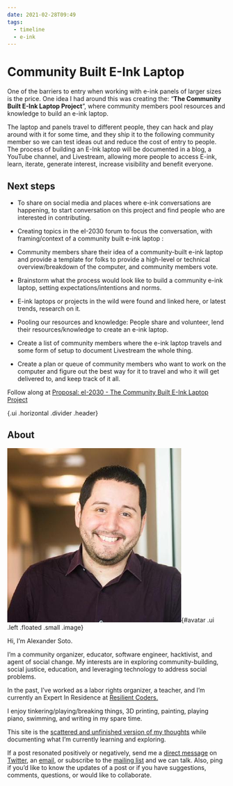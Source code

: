 ```yaml
---
date: 2021-02-28T09:49
tags:
  - timeline
  - e-ink
---
```


# Community Built E-Ink Laptop

One of the barriers to entry when working with e-ink panels of larger sizes is the price. One idea I had around this was creating the: “**The Community Built E-Ink Laptop Project**”, where community members pool resources and knowledge to build an e-ink laptop.

The laptop and panels travel to different people, they can hack and play around with it for some time, and they ship it to the following community member so we can test ideas out and reduce the cost of entry to people. The process of building an E-Ink laptop will be documented in a blog, a YouTube channel, and Livestream, allowing more people to access E-ink, learn, iterate, generate interest, increase visibility and benefit everyone.

## Next steps

- To share on social media and places where e-ink conversations are happening, to start conversation on this project and find people who are interested in contributing.

- Creating topics in the eI-2030 forum to focus the conversation, with framing/context of a community built e-ink laptop :

- Community members share their idea of a community-built e-ink laptop and provide a template for folks to provide a high-level or technical overview/breakdown of the computer, and community members vote.

- Brainstorm what the process would look like to build a community e-ink laptop, setting expectations/intentions and norms.

- E-ink laptops or projects in the wild were found and linked here, or latest trends, research on it.

- Pooling our resources and knowledge: People share and volunteer, lend their resources/knowledge to create an e-ink laptop.

- Create a list of community members where the e-ink laptop travels and some form of setup to document Livestream the whole thing.

- Create a plan or queue of community members who want to work on the computer and figure out the best way for it to travel and who it will get delivered to, and keep track of it all.

Follow along at [Proposal: eI-2030 - The Community Built E-Ink Laptop Project](https://forum.ei2030.org/t/proposal-ei-2030-the-community-built-e-ink-laptop-project/118/1)

{.ui .horizontal .divider .header}

## About
![](static/profile.jpeg){#avatar .ui .left .floated .small .image}

Hi, I’m Alexander Soto.

I’m a community organizer, educator, software engineer, hacktivist, and agent of social change. My interests are in exploring community-building, social justice, education, and leveraging technology to address social problems.

In the past, I’ve worked as a labor rights organizer, a teacher, and I’m currently an Expert In Residence at [Resilient Coders.](https://www.resilientcoders.org/)

I enjoy tinkering/playing/breaking things, 3D printing, painting, playing piano, swimming, and writing in my spare time.

This site is the [scattered and unfinished version of my thoughts](https://alexsoto.dev/impulse.html) while documenting what I’m currently learning and exploring.

If a post resonated positively or negatively, send me a [direct message](https://twitter.com/messages/compose?recipient_id=4648173315) on [Twitter](https://twitter.com/alexsotodev), an [email](mailto:contact@alexsoto.dev), or subscribe to the [mailing list](https://buttondown.email/alexsotodev) and we can talk. Also, ping if you’d like to know the updates of a post or if you have suggestions, comments, questions, or would like to collaborate.

<div class="ui section divider"></div>

<section id="socialMediaLinks"></section>

<div class="ui section divider"></div>

<div id="commento"></div>
